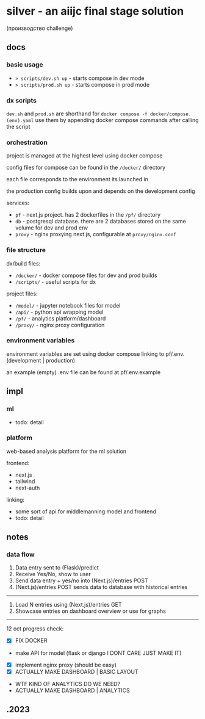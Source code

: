 # silver - an aiijc final stage solution

(производство challenge)

## docs

### basic usage

- `> scripts/dev.sh up` - starts compose in dev mode
- `> scripts/prod.sh up` - starts compose in prod mode

### dx scripts

`dev.sh` and `prod.sh` are shorthand for `docker compose -f docker/compose.(env).yaml`
use them by appending docker compose commands after calling the script

### orchestration

project is managed at the highest level using docker compose

config files for compose can be found in the `/docker/` directory

each file corresponds to the environment its launched in

the production config builds upon and depends on the development config

services:

- `pf` - next.js project. has 2 dockerfiles in the `/pf/` directory
- `db` - postgresql database. there are 2 databases stored on the same volume for dev and prod env
- `proxy` - nginx proxying next.js, configurable at `proxy/nginx.conf`

### file structure

dx/build files:
- `/docker/` - docker compose files for dev and prod builds
- `/scripts/` - useful scripts for dx

project files:
- `/model/` - jupyter notebook files for model
- `/api/` - python api wrapping model
- `/pf/` - analytics platform/dashboard
- `/proxy/` - nginx proxy configuration

### environment variables

environment variables are set using docker compose linking to pf/.env.(development | production)

an example (empty) .env file can be found at pf/.env.example

## impl

### ml

- todo: detail

### platform

web-based analysis platform for the ml solution

frontend:
- next.js
- tailwind
- next-auth

linking:
- some sort of api for middlemanning model and frontend
- todo: detail

## notes

### data flow

1. Data entry sent to (Flask)/predict
2. Receive Yes/No, show to user
3. Send data entry + yes/no into (Next.js)/entries POST
4. (Next.js)/entries POST sends data to database with historical entries
---
1. Load N entries using (Next.js)/entries GET
2. Showcase entries on dashboard overview or use for graphs
---

12 oct progress check:
- [x] FIX DOCKER
- make API for model (flask or django I DONT CARE JUST MAKE IT)
- [x] implement nginx proxy (should be easy)
- [x] ACTUALLY MAKE DASHBOARD | BASIC LAYOUT
- WTF KIND OF ANALYTICS DO WE NEED?
- ACTUALLY MAKE DASHBOARD | ANALYTICS

## .2023
